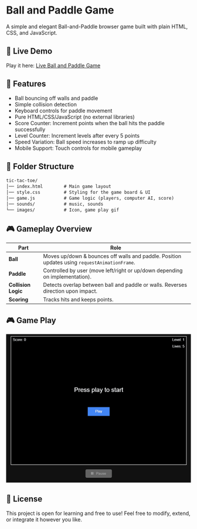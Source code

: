 # Ball and Paddle Game
A simple and elegant Ball-and-Paddle browser game built with plain HTML, CSS, and JavaScript.

## 🚀 Live Demo
Play it here:
[Live Ball and Paddle Game](https://rytvee.github.io/ball-and-paddle/)

## 📌 Features
- Ball bouncing off walls and paddle
- Simple collision detection
- Keyboard controls for paddle movement
- Pure HTML/CSS/JavaScript (no external libraries)
- Score Counter: Increment points when the ball hits the paddle successfully
- Level Counter: Increment levels after every 5 points
- Speed Variation: Ball speed increases to ramp up difficulty
- Mobile Support: Touch controls for mobile gameplay

## 📂 Folder Structure
```text
tic-tac-toe/
│── index.html        # Main game layout
│── style.css         # Styling for the game board & UI
│── game.js           # Game logic (players, computer AI, score)
│── sounds/           # music, sounds 
└── images/           # Icon, game play gif
```

## 🎮 Gameplay Overview

| Part                   | Role                                                                                          |
| ---------------------- | --------------------------------------------------------------------------------------------- |
| **Ball**               | Moves up/down & bounces off walls and paddle. Position updates using `requestAnimationFrame`. |
| **Paddle**             | Controlled by user (move left/right or up/down depending on implementation).                  |
| **Collision Logic**    | Detects overlap between ball and paddle or walls. Reverses direction upon impact.             |
| **Scoring**            | Tracks hits and keeps points.                                                                 |


## 🎮 Game Play

![Game Play](images/game-play.gif)

## 📜 License
This project is open for learning and free to use!
Feel free to modify, extend, or integrate it however you like.
